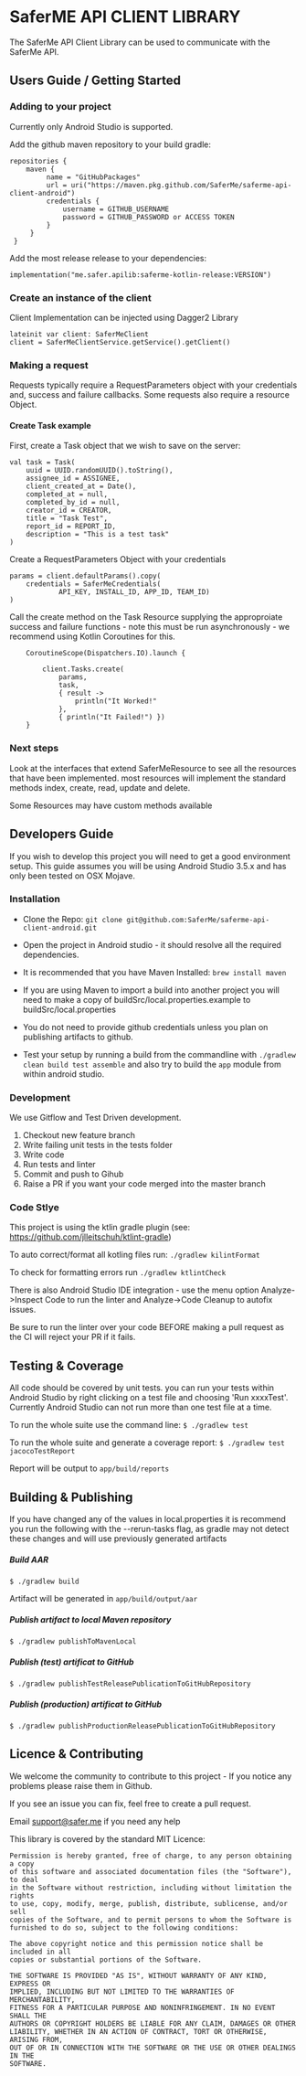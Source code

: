 # SaferME API CLIENT LIBRARY
The SaferMe API Client Library can be used to communicate with the SaferMe API.

## Users Guide / Getting Started

### Adding to your project
Currently only Android Studio is supported.

Add the github maven repository to your build gradle:

	repositories {
	 	maven {
	         name = "GitHubPackages"
	         url = uri("https://maven.pkg.github.com/SaferMe/saferme-api-client-android")
	         credentials {
	             username = GITHUB_USERNAME
	             password = GITHUB_PASSWORD or ACCESS TOKEN
	         }
	     }
	 }

Add the most release release to your dependencies:

	implementation("me.safer.apilib:saferme-kotlin-release:VERSION")

### Create an instance of the client
Client Implementation can be injected using Dagger2 Library

	lateinit var client: SaferMeClient
	client = SaferMeClientService.getService().getClient()

### Making a request
Requests typically require a RequestParameters object with your credentials and, success and failure callbacks. Some requests also require a resource Object.

#### Create Task example
First, create a Task object that we wish to save on the server:

	val task = Task(
		uuid = UUID.randomUUID().toString(),
		assignee_id = ASSIGNEE,
		client_created_at = Date(),
		completed_at = null,
		completed_by_id = null,
		creator_id = CREATOR,
		title = "Task Test",
		report_id = REPORT_ID,
		description = "This is a test task"
	)
	
Create a RequestParameters Object with your credentials

	params = client.defaultParams().copy(
		credentials = SaferMeCredentials(
				API_KEY, INSTALL_ID, APP_ID, TEAM_ID)
	)

Call the create method on the Task Resource supplying the approproiate success and failure functions - note this must be run asynchronously - we recommend using Kotlin Coroutines for this.

        CoroutineScope(Dispatchers.IO).launch {

            client.Tasks.create(
                params,
                task,
                { result ->
                    println("It Worked!"
                },
                { println("It Failed!") })
        }

### Next steps
Look at the interfaces that extend SaferMeResource to see all the resources that have been implemented. most resources will implement the standard methods index, create, read, update and delete.

Some Resources may have custom methods available

## Developers Guide
If you wish to develop this project you will need to get a good environment setup. This guide assumes you will be using Android Studio 3.5.x and has only been tested on OSX Mojave.

### Installation
* Clone the Repo: `git clone git@github.com:SaferMe/saferme-api-client-android.git`

* Open the project in Android studio - it should resolve all the required dependencies.

* It is recommended that you have Maven Installed: `brew install maven`

* If you are using Maven to import a build into another project you will need to make a copy of buildSrc/local.properties.example to buildSrc/local.properties

* You do not need to provide github credentials unless you plan on publishing artifacts to github.

* Test your setup by running a build from the commandline with `./gradlew clean build test assemble` and also try to build the `app` module from within android studio.

### Development
We use Gitflow and Test Driven development.

1. Checkout new feature branch
2. Write failing unit tests in the tests folder
3. Write code
4. Run tests and linter
5. Commit and push to Gihub
6. Raise a PR if you want your code merged into the master branch

### Code Stlye
This project is using the ktlin gradle plugin (see: https://github.com/jlleitschuh/ktlint-gradle)

To auto correct/format all kotling files run: 
`./gradlew kilintFormat`

To check for formatting errors run
`./gradlew ktlintCheck`

There is also Android Studio IDE integration - use the menu option Analyze->Inspect Code to run the linter and Analyze->Code Cleanup to autofix issues.

Be sure to run the linter over your code BEFORE making a pull request as the CI will reject your PR if it fails.

## Testing & Coverage
All code should be covered by unit tests. you can run your tests within Android Studio by right clicking on a test file and choosing 'Run xxxxTest'. Currently Android Studio can not run more than one test file at a time.

To run the whole suite use the command line: `$ ./gradlew test`

To run the whole suite and generate a coverage report: `$ ./gradlew test jacocoTestReport`

Report will be output to `app/build/reports`

## Building & Publishing
If you have changed any of the values in local.properties it is recommend you run the following with the --rerun-tasks flag, as gradle may not detect these changes and will use previously generated artifacts

##### Build AAR	
	$ ./gradlew build
Artifact will be generated in `app/build/output/aar`

##### Publish artifact to local Maven repository
	$ ./gradlew publishToMavenLocal

##### Publish (test) artificat to GitHub
	$ ./gradlew publishTestReleasePublicationToGitHubRepository
##### Publish (production) artificat to GitHub
	$ ./gradlew publishProductionReleasePublicationToGitHubRepository

## Licence & Contributing
We welcome the community to contribute to this project - If you notice any problems please raise them in Github. 

If you see an issue you can fix, feel free to create a pull request.

Email support@safer.me if you need any help

This library is covered by the standard MIT Licence:

	Permission is hereby granted, free of charge, to any person obtaining a copy
	of this software and associated documentation files (the "Software"), to deal
	in the Software without restriction, including without limitation the rights
	to use, copy, modify, merge, publish, distribute, sublicense, and/or sell
	copies of the Software, and to permit persons to whom the Software is
	furnished to do so, subject to the following conditions:
	
	The above copyright notice and this permission notice shall be included in all
	copies or substantial portions of the Software.
	
	THE SOFTWARE IS PROVIDED "AS IS", WITHOUT WARRANTY OF ANY KIND, EXPRESS OR
	IMPLIED, INCLUDING BUT NOT LIMITED TO THE WARRANTIES OF MERCHANTABILITY,
	FITNESS FOR A PARTICULAR PURPOSE AND NONINFRINGEMENT. IN NO EVENT SHALL THE
	AUTHORS OR COPYRIGHT HOLDERS BE LIABLE FOR ANY CLAIM, DAMAGES OR OTHER
	LIABILITY, WHETHER IN AN ACTION OF CONTRACT, TORT OR OTHERWISE, ARISING FROM,
	OUT OF OR IN CONNECTION WITH THE SOFTWARE OR THE USE OR OTHER DEALINGS IN THE
	SOFTWARE.
